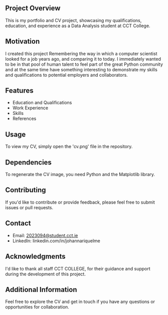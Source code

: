 ## Project Overview
This is my portfolio and CV project, showcasing my qualifications, education, and experience as a Data Analysis student at CCT College.

## Motivation
I created this project Remembering the way in which a computer scientist looked for a job years ago, and comparing it to today. I immediately wanted to be in that pool of human talent to feel part of the great Python community and at the same time have something interesting to demonstrate my skills and qualifications to potential employers and collaborators.

## Features
- Education and Qualifications
- Work Experience
- Skills
- References

## Usage
To view my CV, simply open the 'cv.png' file in the repository.

## Dependencies
To regenerate the CV image, you need Python and the Matplotlib library.

## Contributing
If you'd like to contribute or provide feedback, please feel free to submit issues or pull requests.

## Contact
- Email: 2023094@student.cct.ie
- LinkedIn: linkedin.com/in/johannariquelme

## Acknowledgments
I'd like to thank all staff CCT COLLEGE, for their guidance and support during the development of this project.

## Additional Information
Feel free to explore the CV and get in touch if you have any questions or opportunities for collaboration.

